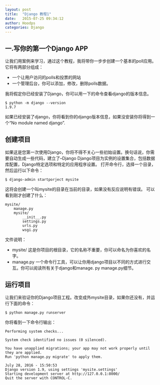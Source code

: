 ```yaml
---
layout: post
title:  "Django 教程1"
date:   2015-07-25 09:34:12
author: Hoodps
categories: Django
---
```




## 一.写你的第一个Django APP

让我们用案例来学习，通过这个教程，我将带你一步步创建一个基本的poll应用。
它将有两部分组成：

-   一个让用户访问的polls和投票的网站
-   一个管理后台，你可以添加，修改，删除polls数据。

我将假定你已经安装了Django，你可以用一下的命令查看django的版本信息。

    $ python -m django --version
    1.9.7


如果已经安装了django，你将看到你的django版本信息，如果没安装你将得到一个“No module named django”.

## 创建项目

如果这是您第一次使用Django，你将不得不关心一些初始设置。换句话说，你需要自动生成一些代码，建立了–Django Django项目为实例的设置集合，包括数据库配置，Django特定选项和特定的应用程序设置。
打开命令行，选择一个目录，然后运行以下命令：

    $ django-admin startporject mysite

这将会创建一个叫mysite的目录在当前的目录，如果没有反应说明有错误。
可以看到刚才创建了什么：

    mysite/
        manage.py
        mysite/
            __init__.py
            settings.py
            urls.py
            wsgi.py

文件说明：
-   mysite/ 这是你项目的根目录，它的名称不重要，你可以命名为你喜欢的名字。
-   manage.py 一个命令行工具，可以让你用django项目以不同的方式进行交互。你可以阅读所有关于django和manage.    py manage.py细节。

## 运行项目
让我们来验证你的Django项目工程。改变成外mysite目录，如果你还没有，并运行下面的命令：

    $ python manage.py runserver

你将看到一下命令行输出：
    
    Performing system checks...

    System check identified no issues (0 silenced).

    You have unapplied migrations; your app may not work properly until they are applied.
    Run 'python manage.py migrate' to apply them.

    July 28, 2016 - 15:50:53
    Django version 1.9, using settings 'mysite.settings'
    Starting development server at http://127.0.0.1:8000/
    Quit the server with CONTROL-C.




































